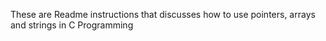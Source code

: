 These are Readme instructions that discusses how to use pointers, arrays and strings in C Programming
